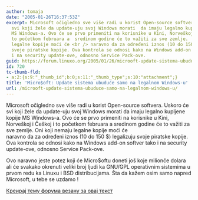 ```yaml
---
author: tomaja
date: "2005-01-26T16:37:53Z"
excerpt: Microsoft očigledno sve više radi u korist Open-source softvera. Uskoro će
  svi koji žele da update-uju svoj Windows morati  da imaju legalno kupljene kopije
  MS Windows-a. Ovo će se prvo primeniti na korisnike u Kini, Norveškoj i Češkoj  i
  to početkom februara a  sredinom godine će to važiti za sve zemlje.  Oni  koji nemaju
  legalne kopije moći će <br /> naravno da za određeni iznos (10 do 150 $) legalizuju
  svoje piratske kopije. Ova kontrola se odnosi kako na Windows add-on softver tako
  i na security update-ove, odnosno Service Pack-ove.
guid: https://forum.linuxo.org/2005/01/26/microoft-update-sistema-ubuduce-samo-na-legalnom-windows-u/
id: 720
tc-thumb-fld:
- a:2:{s:9:"_thumb_id";b:0;s:11:"_thumb_type";s:10:"attachment";}
title: 'Micro$oft: Update sistema ubuduće samo na legalnom Windows-u'
url: /microoft-update-sistema-ubuduce-samo-na-legalnom-windows-u/
---
```

Microsoft očigledno sve više radi u korist Open-source softvera. Uskoro će svi koji žele da update-uju svoj Windows morati da imaju legalno kupljene kopije MS Windows-a. Ovo će se prvo primeniti na korisnike u Kini, Norveškoj i Češkoj i to početkom februara a sredinom godine će to važiti za sve zemlje. Oni koji nemaju legalne kopije moći će  
naravno da za određeni iznos (10 do 150 $) legalizuju svoje piratske kopije. Ova kontrola se odnosi kako na Windows add-on softver tako i na security update-ove, odnosno Service Pack-ove.<!--break-->

  
Ovo naravno jeste potez koji će Micro$oftu doneti jo&scaron; koje milionče dolara ali će svakako okrenuti veliki broj ljudi ka GNU/GPL operativnim sistemima u prvom redu ka Linuxu i BSD distribucijama. Šta da kažem osim samo napred Microsoft, u tebe se uzdamo !

[Креирај тему форума везану за овај текст](https://linuxo.org/nova-tema-na-forumu/?se_pid=720)